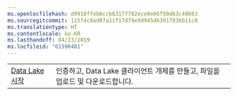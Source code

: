 ```yaml
---
ms.openlocfilehash: d9918ffeb6ccb63177782ece8e66f50d63c48663
ms.sourcegitcommit: 115f4c8ad07a11f17d79e9d945d63917836b11c8
ms.translationtype: HT
ms.contentlocale: ko-KR
ms.lasthandoff: 04/23/2019
ms.locfileid: "61590401"
---
```

|  |  |
|---------|---------|
| [Data Lake 시작][1] | 인증하고, Data Lake 클라이언트 개체를 만들고, 파일을 업로드 및 다운로드합니다. |

[1]: https://azure.microsoft.com/resources/samples/data-lake-store-java-upload-download-get-started/